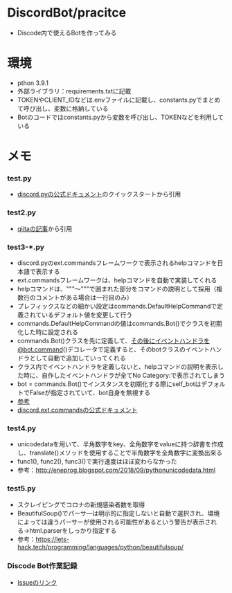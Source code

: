 # DiscordBot/pracitce

- Discode内で使えるBotを作ってみる

# 環境

- pthon 3.9.1
- 外部ライブラリ：requirements.txtに記載
- TOKENやCLIENT_IDなどは.envファイルに記載し、constants.pyでまとめて呼び出し、変数に格納している
- Botのコードではconstants.pyから変数を呼び出し、TOKENなどを利用している

# メモ

### test.py
- [discord.pyの公式ドキュメント](https://discordpy.readthedocs.io/en/stable/quickstart.html)のクイックスタートから引用

### test2.py
- [qiitaの記事](https://qiita.com/1ntegrale9/items/9d570ef8175cf178468f)から引用

### test3-*.py
- discord.pyのext.commandsフレームワークで表示されるhelpコマンドを日本語で表示する
- ext.commandsフレームワークは、helpコマンドを自動で実装してくれる
- helpコマンドは、"""～"""で囲まれた部分をコマンドの説明として採用（複数行のコメントがある場合は一行目のみ）
- プレフィックスなどの細かい設定はcommands.DefaultHelpCommandで定義されているデフォルト値を変更して行う
- commands.DefaultHelpCommandの値はcommands.Bot()でクラスを初期化した時に設定される
- commands.Bot()クラスを先に定義して、その後にイベントハンドラを@bot.command()デコレータで定義すると、そのbotクラスのイベントハンドラとして自動で追加していってくれる
- クラス内でイベントハンドラを定義しないと、helpコマンドの説明を表示した時に、自作したイベントハンドラが全てNo Category:で表示されてしまう
- bot = commands.Bot()でインスタンスを初期化する際にself_botはデフォルトでFalseが指定されていて、bot自身を無視する
- [参考](https://cod-sushi.com/discord-py-help-command-japanese/)
- [discord.ext.commandsの公式ドキュメント](https://discordpy.readthedocs.io/en/stable/ext/commands/commands.html)

### test4.py
- unicodedataを用いて、半角数字をkey、全角数字をvalueに持つ辞書を作成し、translate()メソッドを使用することで半角数字を全角数字に変換出来る
- func1(), func2(), func3()で実行速度はほぼ変わらなかった
- 参考：http://eneprog.blogspot.com/2018/09/pythonunicodedata.html

### test5.py
- スクレイピングでコロナの新規感染者数を取得
- BeautifulSoup()でパーサ―は明示的に指定しないと自動で選択され、環境によっては違うパーサーが使用される可能性があるという警告が表示される->html.parserをしっかり指定する
- 参考：https://lets-hack.tech/programming/languages/python/beautifulsoup/



### Discode Bot作業記録
- [Issueのリンク](https://github.com/Sota6174/python-practice/issues/30)
